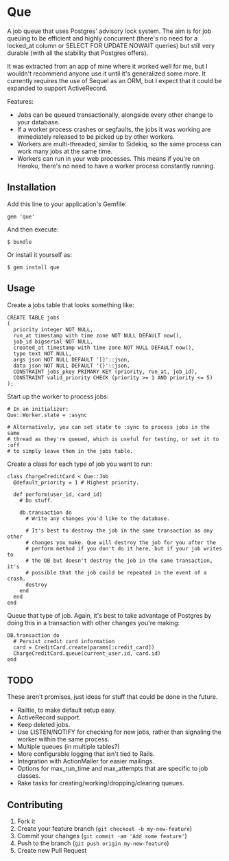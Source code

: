 # Que

A job queue that uses Postgres' advisory lock system. The aim is for job queuing to be efficient and highly concurrent (there's no need for a locked_at column or SELECT FOR UPDATE NOWAIT queries) but still very durable (with all the stability that Postgres offers).

It was extracted from an app of mine where it worked well for me, but I wouldn't recommend anyone use it until it's generalized some more. It currently requires the use of Sequel as an ORM, but I expect that it could be expanded to support ActiveRecord.

Features:
  * Jobs can be queued transactionally, alongside every other change to your database.
  * If a worker process crashes or segfaults, the jobs it was working are immediately released to be picked up by other workers.
  * Workers are multi-threaded, similar to Sidekiq, so the same process can work many jobs at the same time.
  * Workers can run in your web processes. This means if you're on Heroku, there's no need to have a worker process constantly running.

## Installation

Add this line to your application's Gemfile:

    gem 'que'

And then execute:

    $ bundle

Or install it yourself as:

    $ gem install que

## Usage

Create a jobs table that looks something like:

    CREATE TABLE jobs
    (
      priority integer NOT NULL,
      run_at timestamp with time zone NOT NULL DEFAULT now(),
      job_id bigserial NOT NULL,
      created_at timestamp with time zone NOT NULL DEFAULT now(),
      type text NOT NULL,
      args json NOT NULL DEFAULT '[]'::json,
      data json NOT NULL DEFAULT '{}'::json,
      CONSTRAINT jobs_pkey PRIMARY KEY (priority, run_at, job_id),
      CONSTRAINT valid_priority CHECK (priority >= 1 AND priority <= 5)
    );

Start up the worker to process jobs:

    # In an initializer:
    Que::Worker.state = :async

    # Alternatively, you can set state to :sync to process jobs in the same
    # thread as they're queued, which is useful for testing, or set it to :off
    # to simply leave them in the jobs table.

Create a class for each type of job you want to run:

    class ChargeCreditCard < Que::Job
      @default_priority = 1 # Highest priority.

      def perform(user_id, card_id)
        # Do stuff.

        db.transaction do
          # Write any changes you'd like to the database.

          # It's best to destroy the job in the same transaction as any other
          # changes you make. Que will destroy the job for you after the
          # perform method if you don't do it here, but if your job writes to
          # the DB but doesn't destroy the job in the same transaction, it's
          # possible that the job could be repeated in the event of a crash.
          destroy
        end
      end
    end

Queue that type of job. Again, it's best to take advantage of Postgres by doing this in a transaction with other changes you're making:

    DB.transaction do
      # Persist credit card information
      card = CreditCard.create(params[:credit_card])
      ChargeCreditCard.queue(current_user.id, card.id)
    end

## TODO

These aren't promises, just ideas for stuff that could be done in the future.

  * Railtie, to make default setup easy.
  * ActiveRecord support.
  * Keep deleted jobs.
  * Use LISTEN/NOTIFY for checking for new jobs, rather than signaling the worker within the same process.
  * Multiple queues (in multiple tables?)
  * More configurable logging that isn't tied to Rails.
  * Integration with ActionMailer for easier mailings.
  * Options for max_run_time and max_attempts that are specific to job classes.
  * Rake tasks for creating/working/dropping/clearing queues.

## Contributing

1. Fork it
2. Create your feature branch (`git checkout -b my-new-feature`)
3. Commit your changes (`git commit -am 'Add some feature'`)
4. Push to the branch (`git push origin my-new-feature`)
5. Create new Pull Request
